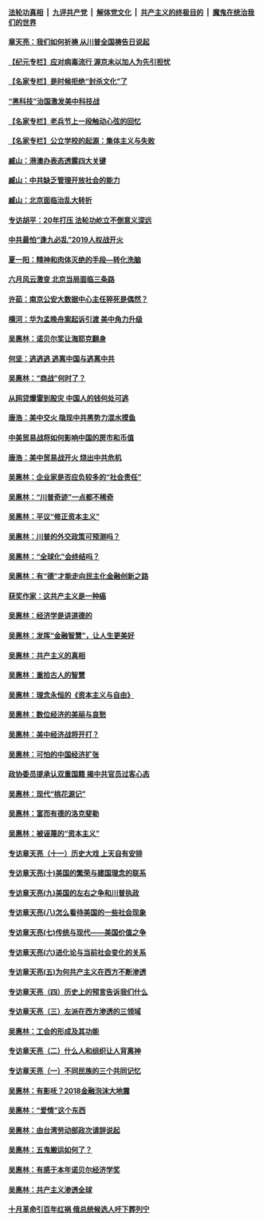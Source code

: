 

####  [法轮功真相](../../../../basic/blob/master/README.md?t=06201802) &nbsp;|&nbsp; [九评共产党](../../../../9ping.md/blob/master/README.md?t=06201802) &nbsp;|&nbsp; [解体党文化](../../../../jtdwh.md/blob/master/README.md?t=06201802)  &nbsp;|&nbsp; [共产主义的终极目的](../../../../gczydzjmd.md/blob/master/README.md?t=06201802) &nbsp;|&nbsp; [魔鬼在统治我们的世界](../../../../mgztzwmdsj.md/blob/master/README.md?t=06201802) 

#### [章天亮：我们如何祈祷 从川普全国祷告日说起](../pages/nsc423/n11944627.md?t=06201802) 

#### [【纪元专栏】应对病毒流行 渥京未以加人为先引担忧](../pages/nsc423/n11875714.md?t=06201802) 

#### [【名家专栏】是时候拒绝“封杀文化”了](../pages/nsc423/n11814093.md?t=06201802) 

#### [“黑科技”治国激发美中科技战](../pages/nsc423/n11638056.md?t=06201802) 

#### [【名家专栏】老兵节上一段触动心弦的回忆](../pages/nsc423/n11646016.md?t=06201802) 

#### [【名家专栏】公立学校的起源：集体主义与失败](../pages/nsc423/n11601833.md?t=06201802) 

#### [臧山：港澳办表态透露四大关键](../pages/nsc423/n11421628.md?t=06201802) 

#### [臧山：中共缺乏管理开放社会的能力](../pages/nsc423/n11407457.md?t=06201802) 

#### [臧山：北京面临治乱大转折](../pages/nsc423/n11406895.md?t=06201802) 

#### [专访胡平：20年打压 法轮功屹立不倒意义深远](../pages/nsc423/n11398800.md?t=06201802) 

#### [中共最怕“逢九必乱”2019人权战开火](../pages/nsc423/n11385248.md?t=06201802) 

#### [夏一阳：精神和肉体灭绝的手段—转化洗脑](../pages/nsc423/n11368250.md?t=06201802) 

#### [六月风云激变 北京当局面临三条路](../pages/nsc423/n11313668.md?t=06201802) 

#### [许茹：南京公安大数据中心主任猝死是偶然？](../pages/nsc423/n11064744.md?t=06201802) 

#### [横河：华为孟晚舟案起诉引渡 美中角力升级](../pages/nsc423/n11027230.md?t=06201802) 

#### [吴惠林：诺贝尔奖让海耶克翻身](../pages/nsc423/n10890049.md?t=06201802) 

#### [何坚：逃逃逃 逃离中国与逃离中共](../pages/nsc423/n10592891.md?t=06201802) 

#### [吴惠林：“商战”何时了？](../pages/nsc423/n10573558.md?t=06201802) 

#### [从网贷爆雷到股灾 中国人的钱何处可逃](../pages/nsc423/n10572800.md?t=06201802) 

#### [唐浩：美中交火 隐现中共黑势力混水摸鱼](../pages/nsc423/n10544040.md?t=06201802) 

#### [中美贸易战将如何影响中国的房市和币值](../pages/nsc423/n10543697.md?t=06201802) 

#### [唐浩：美中贸易战开火 烧出中共危机](../pages/nsc423/n10540126.md?t=06201802) 

#### [吴惠林：企业家是否应负较多的“社会责任”](../pages/nsc423/n10535022.md?t=06201802) 

#### [吴惠林：“川普奇迹”一点都不稀奇](../pages/nsc423/n10512808.md?t=06201802) 

#### [吴惠林：平议“修正资本主义”](../pages/nsc423/n10495724.md?t=06201802) 

#### [吴惠林：川普的外交政策可预测吗？](../pages/nsc423/n10462387.md?t=06201802) 

#### [吴惠林：“全球化”会终结吗？](../pages/nsc423/n10452838.md?t=06201802) 

#### [吴惠林：有“德”才能走向民主化金融创新之路](../pages/nsc423/n10432292.md?t=06201802) 

#### [获奖作家：这共产主义是一种癌](../pages/nsc423/n10431541.md?t=06201802) 

#### [吴惠林：经济学是讲道德的](../pages/nsc423/n10398014.md?t=06201802) 

#### [吴惠林：发挥“金融智慧”，让人生更美好](../pages/nsc423/n10375019.md?t=06201802) 

#### [吴惠林：共产主义的真相](../pages/nsc423/n10351394.md?t=06201802) 

#### [吴惠林：重拾古人的智慧](../pages/nsc423/n10337691.md?t=06201802) 

#### [吴惠林：理念永恒的《资本主义与自由》](../pages/nsc423/n10316274.md?t=06201802) 

#### [吴惠林：数位经济的美丽与哀愁](../pages/nsc423/n10292946.md?t=06201802) 

#### [吴惠林：美中经济战将开打？](../pages/nsc423/n10258825.md?t=06201802) 

#### [吴惠林：可怕的中国经济扩张](../pages/nsc423/n10219147.md?t=06201802) 

#### [政协委员提承认双重国籍 揭中共官员过客心态](../pages/nsc423/n10208809.md?t=06201802) 

#### [吴惠林：现代“桃花源记”](../pages/nsc423/n10185234.md?t=06201802) 

#### [吴惠林：富而有德的洛克斐勒](../pages/nsc423/n10142264.md?t=06201802) 

#### [吴惠林：被诬蔑的“资本主义”](../pages/nsc423/n10124816.md?t=06201802) 

#### [专访章天亮（十一）历史大戏 上天自有安排](../pages/nsc423/n10094905.md?t=06201802) 

#### [专访章天亮(十)美国的繁荣与建国理念的联系](../pages/nsc423/n10094899.md?t=06201802) 

#### [专访章天亮(九)美国的左右之争和川普执政](../pages/nsc423/n10094889.md?t=06201802) 

#### [专访章天亮(八)怎么看待美国的一些社会现象](../pages/nsc423/n10094857.md?t=06201802) 

#### [专访章天亮(七)传统与现代——美国价值之争](../pages/nsc423/n10093140.md?t=06201802) 

#### [专访章天亮(六)进化论与当前社会变化的关系](../pages/nsc423/n10092036.md?t=06201802) 

#### [专访章天亮(五)为何共产主义在西方不断渗透](../pages/nsc423/n10083620.md?t=06201802) 

#### [专访章天亮（四）历史上的预言告诉我们什么](../pages/nsc423/n10083606.md?t=06201802) 

#### [专访章天亮（三）左派在西方渗透的三领域](../pages/nsc423/n10081115.md?t=06201802) 

#### [吴惠林：工会的形成及其功能](../pages/nsc423/n10080633.md?t=06201802) 

#### [专访章天亮（二）什么人和组织让人背离神](../pages/nsc423/n10076637.md?t=06201802) 

#### [专访章天亮（一）不同民族的三个共同记忆](../pages/nsc423/n10074188.md?t=06201802) 

#### [吴惠林：有影呒？2018金融泡沫大地震](../pages/nsc423/n10040534.md?t=06201802) 

#### [吴惠林：“爱情”这个东西](../pages/nsc423/n10019423.md?t=06201802) 

#### [吴惠林：由台湾劳动部政次请辞说起](../pages/nsc423/n9979679.md?t=06201802) 

#### [吴惠林：五鬼搬运如何了？](../pages/nsc423/n9925338.md?t=06201802) 

#### [吴惠林：有感于本年诺贝尔经济学奖](../pages/nsc423/n9871883.md?t=06201802) 

#### [吴惠林：共产主义渗透全球](../pages/nsc423/n9812748.md?t=06201802) 

#### [十月革命引百年红祸 俄总统候选人吁下葬列宁](../pages/nsc423/n9810182.md?t=06201802) 

